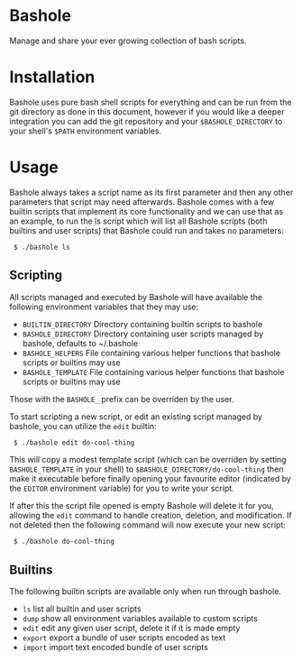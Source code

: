 # Bashole

Manage and share your ever growing collection of bash scripts.

# Installation

Bashole uses pure bash shell scripts for everything and can be run from the git directory as done in this document, however if you would like a deeper integration you can add the git repository and your `$BASHOLE_DIRECTORY` to your shell's `$PATH` environment variables.

# Usage

Bashole always takes a script name as its first parameter and then any other parameters that script may need afterwards. Bashole comes with a few builtin scripts that implement its core functionality and we can use that as an example, to run the ls script which will list all Bashole scripts (both builtins and user scripts) that Bashole could run and takes no parameters:

```bash
 $ ./bashole ls
```

## Scripting

All scripts managed and executed by Bashole will have available the following environment variables that they may use:

 - `BUILTIN_DIRECTORY` Directory containing builtin scripts to bashole
 - `BASHOLE_DIRECTORY` Directory containing user scripts managed by bashole, defaults to ~/.bashole
 - `BASHOLE_HELPERS` File containing various helper functions that bashole scripts or builtins may use
 - `BASHOLE_TEMPLATE` File containing various helper functions that bashole scripts or builtins may use

Those with the `BASHOLE_` prefix can be overriden by the user.

To start scripting a new script, or edit an existing script managed by bashole, you can utilize the `edit` builtin:

```bash
 $ ./bashole edit do-cool-thing
```

This will copy a modest template script (which can be overriden by setting `BASHOLE_TEMPLATE` in your shell) to `$BASHOLE_DIRECTORY/do-cool-thing` then make it executable before finally opening your favourite editor (indicated by the `EDITOR` environment variable) for you to write your script.

If after this the script file opened is empty Bashole will delete it for you, allowing the `edit` command to handle creation, deletion, and modification. If not deleted then the following command will now execute your new script:

```bash
 $ ./bashole do-cool-thing
```

## Builtins

The following builtin scripts are available only when run through bashole.

- `ls` list all builtin and user scripts
- `dump` show all environment variables available to custom scripts
- `edit` edit any given user script, delete it if it is made empty
- `export` export a bundle of user scripts encoded as text
- `import` import text encoded bundle of user scripts
